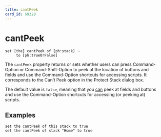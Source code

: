 ```yaml
---
title: cantPeek
card_id: 69328
---
```


# cantPeek

```
set [the] cantPeek of [ph:stack] ¬
     to [ph:trueOrFalse]
```

The `cantPeek` property returns or sets whether users can press Command-Option or  Command-Shift-Option to peek at the location of buttons and fields and use the  Command-Option shortcuts for accessing scripts. It corresponds to the Can’t Peek option in the Protect Stack dialog box. 

The default value is `false`, meaning that you <u>can</u> peek at fields and buttons and use the Command-Option shortcuts for accessing (or peeking at) scripts.

## Examples

```
set the cantPeek of this stack to true
set the cantPeek of stack "Home" to true
```
